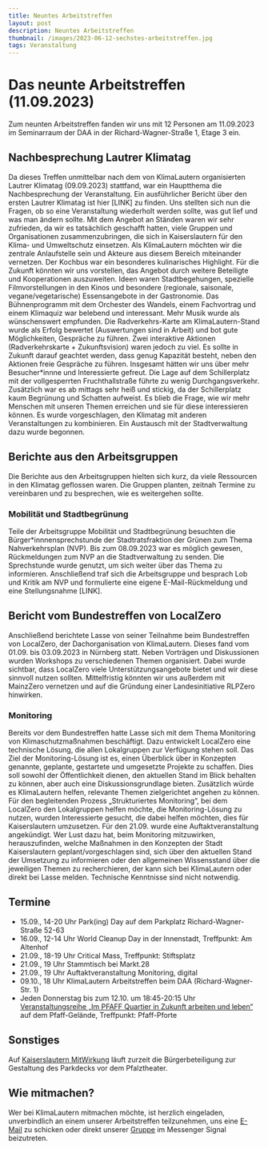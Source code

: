 ```yaml
---
title: Neuntes Arbeitstreffen
layout: post
description: Neuntes Arbeitstreffen
thumbnail: /images/2023-06-12-sechstes-arbeitstreffen.jpg
tags: Veranstaltung
---
```


# Das neunte Arbeitstreffen (11.09.2023)

Zum neunten Arbeitstreffen fanden wir uns mit 12 Personen am 11.09.2023 im Seminarraum der DAA in der Richard-Wagner-Straße 1, Etage 3 ein. 

## Nachbesprechung Lautrer Klimatag
Da dieses Treffen unmittelbar nach dem von KlimaLautern organisierten Lautrer Klimatag (09.09.2023) stattfand, war ein Hauptthema die Nachbesprechung der Veranstaltung. Ein ausführlicher Bericht über den ersten Lautrer Klimatag ist hier [LINK] zu finden.  Uns stellten sich nun die Fragen, ob so eine Veranstaltung wiederholt werden sollte, was gut lief und was man ändern sollte. Mit dem Angebot an Ständen waren wir sehr zufrieden, da wir es tatsächlich geschafft hatten, viele Gruppen und Organisationen zusammenzubringen, die sich in Kaiserslautern für den Klima- und Umweltschutz einsetzen. Als KlimaLautern möchten wir die zentrale Anlaufstelle sein und Akteure aus diesem Bereich miteinander vernetzen. Der Kochbus war ein besonderes kulinarisches Highlight. Für die Zukunft könnten wir uns vorstellen, das Angebot durch weitere Beteiligte und Kooperationen auszuweiten. Ideen waren Stadtbegehungen, spezielle Filmvorstellungen in den Kinos und besondere (regionale, saisonale, vegane/vegetarische) Essensangebote in der Gastronomie. Das Bühnenprogramm mit dem Orchester des Wandels, einem Fachvortrag und einem Klimaquiz war belebend und interessant. Mehr Musik wurde als wünschenswert empfunden. Die Radverkehrs-Karte am KlimaLautern-Stand wurde als Erfolg bewertet (Auswertungen sind in Arbeit) und bot gute Möglichkeiten, Gespräche zu führen. Zwei interaktive Aktionen (Radverkehrskarte + Zukunftsvision) waren jedoch zu viel. Es sollte in Zukunft darauf geachtet werden, dass genug Kapazität besteht, neben den Aktionen freie Gespräche zu führen. Insgesamt hätten wir uns über mehr Besucher\*innne und Interessierte gefreut. Die Lage auf dem Schillerplatz mit der vollgesperrten Fruchthallstraße führte zu wenig Durchgangsverkehr. Zusätzlich war es ab mittags sehr heiß und stickig, da der Schillerplatz kaum Begrünung und Schatten aufweist. Es blieb die Frage, wie wir mehr Menschen mit unseren Themen erreichen und sie für diese interessieren können. Es wurde vorgeschlagen, den Klimatag mit anderen Veranstaltungen zu kombinieren. Ein Austausch mit der Stadtverwaltung dazu wurde begonnen.

## Berichte aus den Arbeitsgruppen
Die Berichte aus den Arbeitsgruppen hielten sich kurz, da viele Ressourcen in den Klimatag geflossen waren. Die Gruppen planten, zeitnah Termine zu vereinbaren und zu besprechen, wie es weitergehen sollte.

### Mobilität und Stadtbegrünung
Teile der Arbeitsgruppe Mobilität und Stadtbegrünung besuchten die Bürger*innnensprechstunde der Stadtratsfraktion der Grünen zum Thema Nahverkehrsplan (NVP). Bis zum 08.09.2023 war es möglich gewesen, Rückmeldungen zum NVP an die Stadtverwaltung zu senden. Die Sprechstunde wurde genutzt, um sich weiter über das Thema zu informieren. Anschließend traf sich die Arbeitsgruppe und besprach Lob und Kritik am NVP und formulierte eine eigene E-Mail-Rückmeldung und eine Stellungsnahme [LINK].

## Bericht vom Bundestreffen von LocalZero
Anschließend berichtete Lasse von seiner Teilnahme beim Bundestreffen von LocalZero, der Dachorganisation von KlimaLautern. Dieses fand vom 01.09. bis 03.09.2023 in Nürnberg statt. Neben Vorträgen und Diskussionen wurden Workshops zu verschiedenen Themen organisiert. Dabei wurde sichtbar, dass LocalZero viele Unterstützungsangebote bietet und wir diese sinnvoll nutzen sollten. Mittelfristig könnten wir uns außerdem mit MainzZero vernetzen und auf die Gründung einer Landesinitiative RLPZero hinwirken.

### Monitoring
Bereits vor dem Bundestreffen hatte Lasse sich mit dem Thema Monitoring von Klimaschutzmaßnahmen beschäftigt. Dazu entwickelt LocalZero eine technische Lösung, die allen Lokalgruppen zur Verfügung stehen soll. Das Ziel der Monitoring-Lösung ist es, einen Überblick über in Konzepten genannte, geplante, gestartete und umgesetzte Projekte zu schaffen. Dies soll sowohl der Öffentlichkeit dienen, den aktuellen Stand im Blick behalten zu können, aber auch eine Diskussionsgrundlage bieten. Zusätzlich würde es KlimaLautern helfen, relevante Themen zielgerichtet angehen zu können. Für den begleitenden Prozess „Strukturiertes Monitoring“, bei dem LocalZero den Lokalgruppen helfen möchte, die Monitoring-Lösung zu nutzen, wurden Interessierte gesucht, die dabei helfen möchten, dies für Kaiserslautern umzusetzen. Für den 21.09. wurde eine Auftaktveranstaltung angekündigt. Wer Lust dazu hat, beim Monitoring mitzuwirken, herauszufinden, welche Maßnahmen in den Konzepten der Stadt Kaiserslautern geplant/vorgeschlagen sind, sich über den aktuellen Stand der Umsetzung zu informieren oder den allgemeinen Wissensstand über die jeweiligen Themen zu recherchieren, der kann sich bei KlimaLautern oder direkt bei Lasse melden. Technische Kenntnisse sind nicht notwendig.

## Termine
* 15.09., 14-20 Uhr Park(ing) Day auf dem Parkplatz Richard-Wagner-Straße 52-63
* 16.09., 12-14 Uhr World Cleanup Day in der Innenstadt, Treffpunkt: Am Altenhof
* 21.09., 18-19 Uhr Critical Mass, Treffpunkt: Stiftsplatz
* 21.09., 19 Uhr Stammtisch bei Markt.28
* 21.09., 19 Uhr Auftaktveranstaltung Monitoring, digital
* 09.10., 18 Uhr KlimaLautern Arbeitstreffen beim DAA (Richard-Wagner-Str. 1)
* Jeden Donnerstag bis zum 12.10. um 18:45-20:15 Uhr [Veranstaltungsreihe „Im PFAFF Quartier in Zukunft arbeiten und leben“](https://pfaff-reallabor.de/veranstaltungsreihe/) auf dem Pfaff-Gelände, Treffpunkt: Pfaff-Pforte

## Sonstiges
Auf [Kaiserslautern MitWirkung](https://klmitwirkung.de/kaiserslautern/de/process/58742) läuft zurzeit die Bürgerbeteiligung zur Gestaltung des Parkdecks vor dem Pfalztheater. 

## Wie mitmachen?
Wer bei KlimaLautern mitmachen möchte, ist herzlich eingeladen, unverbindlich an einem unserer Arbeitstreffen teilzunehmen, uns eine [E-Mail](mailto:info@klimalautern.de) zu schicken oder direkt unserer [Gruppe](https://signal.group/#CjQKIB8L8C3-DrBZoSV1Sz8-mn2hebfwos8lYPOQL-q8sTufEhCPhYJdtDTiwMp8-YFOp8Ko) im Messenger Signal beizutreten.


